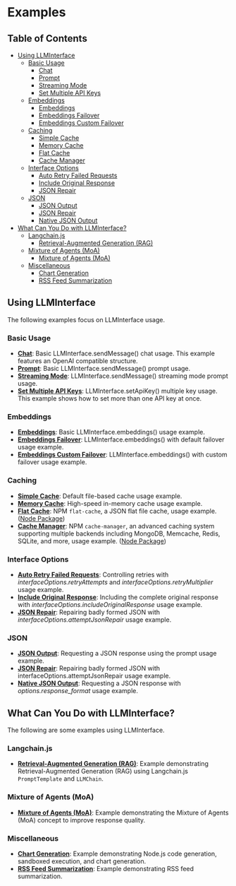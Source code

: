 # Examples

## Table of Contents

  - [Using LLMInterface](#using-llminterface)
    - [Basic Usage](#basic-usage)
      - [Chat](#chat)
      - [Prompt](#prompt)
      - [Streaming Mode](#streaming-mode)
      - [Set Multiple API Keys](#set-multiple-api-keys)
    - [Embeddings](#embeddings)
      - [Embeddings](#embeddings-1)
      - [Embeddings Failover](#embeddings-failover)
      - [Embeddings Custom Failover](#embeddings-custom-failover)
    - [Caching](#caching)
      - [Simple Cache](#simple-cache)
      - [Memory Cache](#memory-cache)
      - [Flat Cache](#flat-cache)
      - [Cache Manager](#cache-manager)
    - [Interface Options](#interface-options)
      - [Auto Retry Failed Requests](#auto-retry-failed-requests)
      - [Include Original Response](#include-original-response)
      - [JSON Repair](#json-repair)
    - [JSON](#json)
      - [JSON Output](#json-output)
      - [JSON Repair](#json-repair-1)
      - [Native JSON Output](#native-json-output)
  - [What Can You Do with LLMInterface?](#what-can-you-do-with-llminterface)
    - [Langchain.js](#langchainjs)
      - [Retrieval-Augmented Generation (RAG)](#retrieval-augmented-generation-rag)
    - [Mixture of Agents (MoA)](#mixture-of-agents-moa)
      - [Mixture of Agents (MoA)](#mixture-of-agents-moa-1)
    - [Miscellaneous](#miscellaneous)
      - [Chart Generation](#chart-generation)
      - [RSS Feed Summarization](#rss-feed-summarization)

## Using LLMInterface

The following examples focus on LLMInterface usage.

### Basic Usage

- **[Chat](/examples/basic-usage/chat.js)**: Basic LLMInterface.sendMessage() chat usage. This example features an OpenAI compatible structure.
- **[Prompt](/examples/basic-usage/prompt.js)**: Basic LLMInterface.sendMessage() prompt usage.
- **[Streaming Mode](/examples/basic-usage/steaming-mode.js)**: LLMInterface.sendMessage() streaming mode prompt usage.
- **[Set Multiple API Keys](/examples/basic-usage/set-multiple-api-keys.js)**: LLMInterface.setApiKey() multiple key usage. This example shows how to set more than one API key at once.

### Embeddings

- **[Embeddings](/examples/embeddings/embeddings.js)**: Basic LLMInterface.embeddings() usage example.
- **[Embeddings Failover](/examples/embeddings/embeddings-failover.js)**: LLMInterface.embeddings() with default failover usage example.
- **[Embeddings Custom Failover](/examples/embeddings/embeddings-custom-failover.js)**: LLMInterface.embeddings() with custom failover usage example.

### Caching

- **[Simple Cache](/examples/caching/simple-cache.js)**: Default file-based cache usage example.
- **[Memory Cache](/examples/caching/memory-cache.js)**: High-speed in-memory cache usage example.
- **[Flat Cache](/examples/caching/flat-cache.js)**: NPM `flat-cache`, a JSON flat file cache, usage example. ([Node Package](https**://www.npmjs.com/package/flat-cache))
- **[Cache Manager](/examples/caching/cache-manager.js)**: NPM `cache-manager`, an advanced caching system supporting multiple backends including MongoDB, Memcache, Redis, SQLite, and more, usage example. ([Node Package](https**://www.npmjs.com/package/cache-manager))

### Interface Options

- **[Auto Retry Failed Requests](/examples/interface-options/auto-retry-failed-requests.js)**: Controlling retries with _interfaceOptions.retryAttempts_ and _interfaceOptions.retryMultiplier_ usage example.
- **[Include Original Response](/examples/interface-options/include-original-response.js)**: Including the complete original response with _interfaceOptions.includeOriginalResponse_ usage example.
- **[JSON Repair](/examples/interface-options/json-repair.js)**: Repairing badly formed JSON with _interfaceOptions.attemptJsonRepair_ usage example.

### JSON

- **[JSON Output](/examples/json/json-output.js)**: Requesting a JSON response using the prompt usage example.
- **[JSON Repair](/examples/json/json-repair.js)**: Repairing badly formed JSON with interfaceOptions.attemptJsonRepair usage example.
- **[Native JSON Output](/examples/json/native-json-output.js)**: Requesting a JSON response with _options.response_format_ usage example.

## What Can You Do with LLMInterface?

The following are some examples using LLMInterface.

### Langchain.js

- **[Retrieval-Augmented Generation (RAG)](/examples/langchain/rag.js)**: Example demonstrating Retrieval-Augmented Generation (RAG) using Langchain.js `PromptTemplate` and `LLMChain`.

### Mixture of Agents (MoA)

- **[Mixture of Agents (MoA)](/examples/moa/moa.js)**: Example demonstrating the Mixture of Agents (MoA) concept to improve response quality.

### Miscellaneous

- **[Chart Generation](/examples/misc/chart-generation.js)**: Example demonstrating Node.js code generation, sandboxed execution, and chart generation.
- **[RSS Feed Summarization](/examples/misc/rss-feed-summarization.js)**: Example demonstrating RSS feed summarization.
